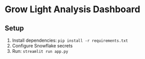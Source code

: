 # Grow Light Analysis Dashboard

## Setup
1. Install dependencies:
```pip install -r requirements.txt```
2. Configure Snowflake secrets
3. Run: ```streamlit run app.py```
